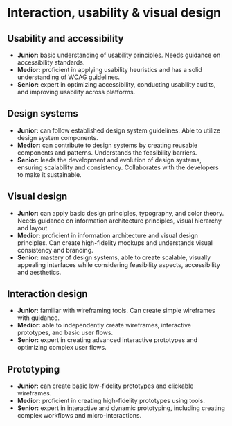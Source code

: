 # Interaction, usability & visual design

## Usability and accessibility
- **Junior:** basic understanding of usability principles. Needs guidance on accessibility standards.
- **Medior:** proficient in applying usability heuristics and has a solid understanding of WCAG guidelines.
- **Senior:** expert in optimizing accessibility, conducting usability audits, and improving usability across platforms.

## Design systems
- **Junior:** can follow established design system guidelines. Able to utilize design system components.
- **Medior:** can contribute to design systems by creating reusable components and patterns. Understands the feasibility barriers.
- **Senior:** leads the development and evolution of design systems, ensuring scalability and consistency. Collaborates with the developers to make it sustainable.

## Visual design
- **Junior:** can apply basic design principles, typography, and color theory. Needs guidance on information architecture principles, visual hierarchy and layout.
- **Medior:** proficient in information architecture and visual design principles. Can create high-fidelity mockups and understands visual consistency and branding.
- **Senior:** mastery of design systems, able to create scalable, visually appealing interfaces while considering feasibility aspects, accessibility and aesthetics.

## Interaction design
- **Junior:** familiar with wireframing tools. Can create simple wireframes with guidance.
- **Medior:** able to independently create wireframes, interactive prototypes, and basic user flows.
- **Senior:** expert in creating advanced interactive prototypes and optimizing complex user flows.

## Prototyping
- **Junior:** can create basic low-fidelity prototypes and clickable wireframes.
- **Medior:** proficient in creating high-fidelity prototypes using tools.
- **Senior:** expert in interactive and dynamic prototyping, including creating complex workflows and micro-interactions.